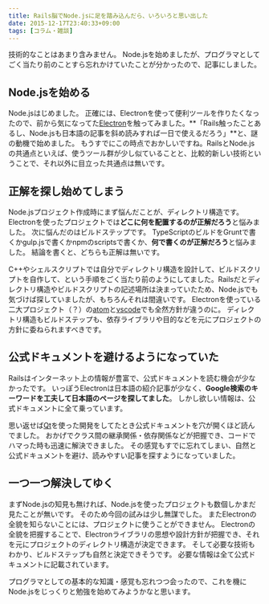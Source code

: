```yaml
---
title: Rails脳でNode.jsに足を踏み込んだら、いろいろと思い出した
date: 2015-12-17T23:40:33+09:00
tags: [コラム・雑談]
---
```


技術的なことはあまり含みません。
Node\.jsを始めましたが、プログラマとしてごく当たり前のことすら忘れかけていたことが分かったので、記事にしました。

## Node\.jsを始める

Node\.jsはじめました。
正確には、Electronを使って便利ツールを作りたくなったので、前から気になってた[Electron](https://github.com/atom/electron)を触ってみました。**「Rails触ったことあるし、Node\.jsも日本語の記事を斜め読みすれば一日で使えるだろう」**と、謎の動機で始めました。
もうすでにこの時点でおかしいですね。RailsとNode\.jsの共通点といえば、使うツール群が少し似ていることと、比較的新しい技術ということで、それ以外に目立った共通点は無いです。

## 正解を探し始めてしまう

Node\.jsプロジェクト作成時にまず悩んだことが、ディレクトリ構造です。
Electronを使ったプロジェクトでは**どこに何を配置するのが正解だろう**と悩みました。
次に悩んだのはビルドステップです。
TypeScriptのビルドをGruntで書くかgulp\.jsで書くかnpmのscriptsで書くか、**何で書くのが正解だろう**と悩みました。
結論を書くと、どちらも正解は無いです。

C\+\+やシェルスクリプトでは自分でディレクトリ構造を設計して、ビルドスクリプトを自作して、という手順をごく当たり前のようにしてました。Railsだとディレクトリ構造やビルドスクリプトの記述場所は決まっていたため、Node\.jsでも気づけば探していましたが、もちろんそれは間違いです。
Electronを使っている二大プロジェクト（？）の[atom](https://github.com/atom/atom)と[vscode](https://github.com/Microsoft/vscode)でも全然方針が違うのに。
ディレクトリ構造もビルドステップも、依存ライブラリや目的などを元にプロジェクトの方針に委ねられますべきです。

## 公式ドキュメントを避けるようになっていた

Railsはインターネット上の情報が豊富で、公式ドキュメントを読む機会が少なかったです。
いっぽうElectronは日本語の紹介記事が少なく、**Google検索のキーワードを工夫して日本語のページを探してました**。
しかし欲しい情報は、公式ドキュメントに全て乗っています。

思い返せば[Qt](http://www.qt.io/)を使った開発をしてたとき公式ドキュメントを穴が開くほど読んでました。
おかげでクラス間の継承関係・依存関係などが把握でき、コードでハマった時も迅速に解決できました。
その感覚もすでに忘れてしまい、自然と公式ドキュメントを避け、読みやすい記事を探すようになっていました。

## 一つ一つ解決してゆく

まずNode\.jsの知見も無ければ、Node\.jsを使ったプロジェクトも数個しかまだ見たことが無いです。
そのため今回の試みは少し無謀でした。
またElectronの全貌を知らないことには、プロジェクトに使うことができません。
Electronの全貌を把握することで、Electronライブラリの思想や設計方針が把握でき、それを元にプロジェクトのディレクトリ構造が決定できます。
そして必要な技術もわかり、ビルドステップも自然と決定できそうです。
必要な情報は全て公式ドキュメントに記載されています。

プログラマとしての基本的な知識・感覚も忘れつつ会ったので、これを機にNode\.jsをじっくりと勉強を始めてみようかなと思います。

